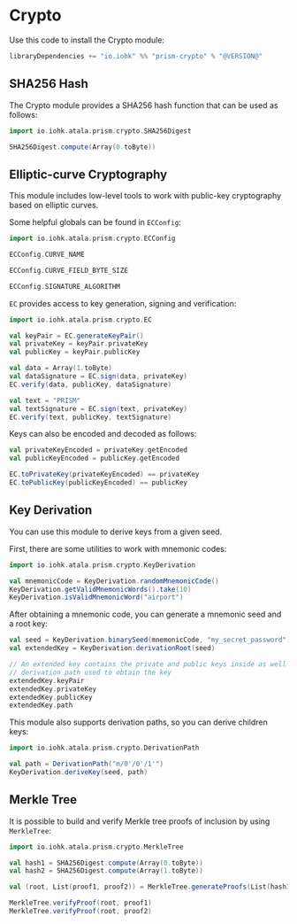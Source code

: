 # Crypto

Use this code to install the Crypto module:

```scala
libraryDependencies += "io.iohk" %% "prism-crypto" % "@VERSION@"
```

## SHA256 Hash

The Crypto module provides a SHA256 hash function that can be used as follows:
```scala mdoc:to-string
import io.iohk.atala.prism.crypto.SHA256Digest

SHA256Digest.compute(Array(0.toByte))
```

## Elliptic-curve Cryptography

This module includes low-level tools to work with public-key cryptography based on elliptic curves.

Some helpful globals can be found in `ECConfig`:
```scala mdoc
import io.iohk.atala.prism.crypto.ECConfig

ECConfig.CURVE_NAME

ECConfig.CURVE_FIELD_BYTE_SIZE

ECConfig.SIGNATURE_ALGORITHM
```

`EC` provides access to key generation, signing and verification:
```scala mdoc:to-string
import io.iohk.atala.prism.crypto.EC

val keyPair = EC.generateKeyPair()
val privateKey = keyPair.privateKey
val publicKey = keyPair.publicKey

val data = Array(1.toByte)
val dataSignature = EC.sign(data, privateKey)
EC.verify(data, publicKey, dataSignature)

val text = "PRISM"
val textSignature = EC.sign(text, privateKey)
EC.verify(text, publicKey, textSignature)
```

Keys can also be encoded and decoded as follows:
```scala mdoc:to-string
val privateKeyEncoded = privateKey.getEncoded
val publicKeyEncoded = publicKey.getEncoded

EC.toPrivateKey(privateKeyEncoded) == privateKey
EC.toPublicKey(publicKeyEncoded) == publicKey
```

## Key Derivation

You can use this module to derive keys from a given seed.

First, there are some utilities to work with mnemonic codes:
```scala mdoc
import io.iohk.atala.prism.crypto.KeyDerivation

val mnemonicCode = KeyDerivation.randomMnemonicCode()
KeyDerivation.getValidMnemonicWords().take(10)
KeyDerivation.isValidMnemonicWord("airport")
```

After obtaining a mnemonic code, you can generate a mnemonic seed and a root key:
```scala mdoc:to-string
val seed = KeyDerivation.binarySeed(mnemonicCode, "my_secret_password")
val extendedKey = KeyDerivation.derivationRoot(seed)

// An extended key contains the private and public keys inside as well as the
// derivation path used to obtain the key
extendedKey.keyPair
extendedKey.privateKey
extendedKey.publicKey
extendedKey.path
```

This module also supports derivation paths, so you can derive children keys:
```scala mdoc:to-string
import io.iohk.atala.prism.crypto.DerivationPath

val path = DerivationPath("m/0'/0'/1'")
KeyDerivation.deriveKey(seed, path)
```

## Merkle Tree

It is possible to build and verify Merkle tree proofs of inclusion by using `MerkleTree`:
```scala mdoc:to-string
import io.iohk.atala.prism.crypto.MerkleTree

val hash1 = SHA256Digest.compute(Array(0.toByte))
val hash2 = SHA256Digest.compute(Array(1.toByte))

val (root, List(proof1, proof2)) = MerkleTree.generateProofs(List(hash1, hash2))

MerkleTree.verifyProof(root, proof1)
MerkleTree.verifyProof(root, proof2)
```
